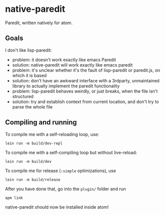 # native-paredit

Paredit, written natively for atom.

## Goals

I don't like lisp-paredit:
- problem: it doesn't work exactly like emacs Paredit
 - solution: native-paredit will work exactly like emacs paredit
- problem: it's unclear whether it's the fault of lisp-paredit or paredit.js, on which it is based
 - solution: don't have an awkward interface with a 3rdparty, unmaintained library to actually implement the paredit functionality
- problem: lisp-paredit behaves weirdly, or just breaks, when the file isn't structured
 - solution: try and establish context from current location, and don't try to parse the whole file


## Compiling and running

To compile me with a self-reloading loop, use:

```
lein run -m build/dev-repl
```

To compile me with a self-compiling loop but without live-reload:
```
lein run -m build/dev
```

To compile me for release (`:simple` optimizations), use
```
lein run -m build/release
```

After you have done that, go into the `plugin/` folder and run
```
apm link
```

native-paredit should now be installed inside atom!
